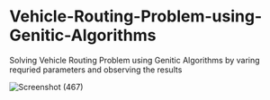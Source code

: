 # Vehicle-Routing-Problem-using-Genitic-Algorithms
Solving Vehicle Routing Problem using Genitic Algorithms by varing requried parameters and observing the results

![Screenshot (467)](https://github.com/user-attachments/assets/6239c688-70fe-4127-a696-44e505e3de23)
